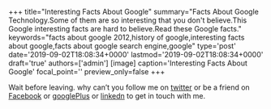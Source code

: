 +++
title="Interesting Facts About Google"
summary="Facts About Google Technology.Some of them are so interesting that you don't believe.This Google interesting facts are hard to believe.Read these Google facts."
keywords="facts about google 2012,history of google,interesting facts about google,facts about google search engine,google"
type='post'
date='2019-09-02T18:08:34+0000'
lastmod='2019-09-02T18:08:34+0000'
draft='true'
authors=['admin']
[image]
caption='Interesting Facts About Google'
focal_point=''
preview_only=false
+++














Wait before leaving.
why can’t you follow me on <a href="https://twitter.com/arungudelli" target="_blank">twitter</a> or be a friend on <a href="https://www.facebook.com/gudelliArun" target="_blank">Facebook</a> or <a href="https://plus.google.com/+ArunkumarGudelli" target="_blank">googlePlus</a> or <a href="https://www.linkedin.com/in/arungudelli/" target="_blank">linkedn</a> to get in touch with me.







